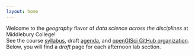 ```yaml
---
layout: home
---
```


Welcome to the *geography* flavor of *data science across the disciplines* at Middlebury College!  
See the course [syllabus](syllabus), draft [agenda](agenda), and [openGISci GitHub organization](https://github.com/opengisci).  
Below, you will find a *draft* page for each afternoon lab section.